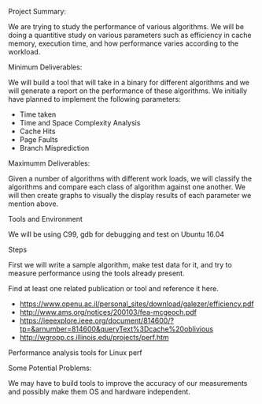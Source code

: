 Project Summary: 

We are trying to study the performance of various algorithms. We will be doing a quantitive study on various parameters such as efficiency in cache memory, execution time, and how performance varies according to the workload.

Minimum Deliverables:

We will build a tool that will take in a binary for different algorithms and we will generate a report on the performance of these algorithms. We initially have planned to implement the following parameters:

- Time taken
- Time and Space Complexity Analysis
- Cache Hits
- Page Faults
- Branch Misprediction

Maximumm Deliverables:

Given a number of algorithms with different work loads, we will classify the algorithms and compare each class of algorithm against one another. We will then create graphs to visually the display results of each parameter we mention above.

Tools and Environment

We will be using C99, gdb for debugging and test on Ubuntu 16.04

Steps

First we will write a sample algorithm, make test data for it, and try to measure performance using the tools already present.

Find at least one related publication or tool and reference it here.

- https://www.openu.ac.il/personal_sites/download/galezer/efficiency.pdf 
- http://www.ams.org/notices/200103/fea-mcgeoch.pdf 
- https://ieeexplore.ieee.org/document/814600/?tp=&arnumber=814600&queryText%3Dcache%20oblivious 
- http://wgropp.cs.illinois.edu/projects/perf.htm

Performance analysis tools for Linux perf

Some Potential Problems:

We may have to build tools to improve the accuracy of our measurements and possibly make them OS and hardware independent.
